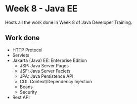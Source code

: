 # Week 8 - Java EE

Hosts all the work done in Week 8 of Java Developer Training.

## Work done

- HTTP Protocol
- Servlets
- Jakarta (Java) EE: Enterprise Edition
  - JSP: Java Server Pages
  - JSF: Java Server Faclets
  - JPA: Java Persistence API
  - CDI: Context/Dependency Injection
  - Beans
  - Security
- Rest API
